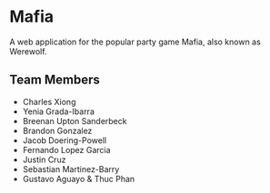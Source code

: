 # Mafia

A web application for the popular party game Mafia, also known as Werewolf.


## Team Members

* Charles Xiong
* Yenia Grada-Ibarra
* Breenan Upton Sanderbeck
* Brandon Gonzalez
* Jacob Doering-Powell
* Fernando Lopez Garcia
* Justin Cruz
* Sebastian Martinez-Barry
* Gustavo Aguayo & Thuc Phan

